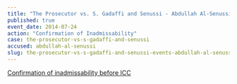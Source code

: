 ```yaml
---
title: "The Prosecutor vs. S. Gadaffi and Senussi - Abdullah Al-Senussi - Confirmation of Inadmissability"
published: true
event_date: 2014-07-24
action: "Confirmation of Inadmissability"
case: the-prosecutor-vs-s-gadaffi-and-senussi
accused: abdullah-al-senussi
slug: the-prosecutor-vs-s-gadaffi-and-senussi-events-abdullah-al-senussi-confirmation-of-inadmissability
---
```


[Confirmation of inadmissability before ICC](https://www.icc-cpi.int/en_menus/icc/press%20and%20media/press%20releases/Pages/pr1034.aspx)

